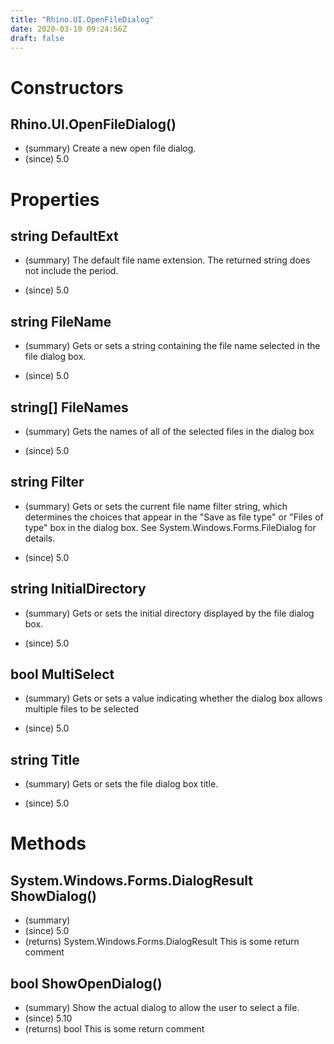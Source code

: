 ```yaml
---
title: "Rhino.UI.OpenFileDialog"
date: 2020-03-10 09:24:56Z
draft: false
---
```


# Constructors
## Rhino.UI.OpenFileDialog()
- (summary) Create a new open file dialog.
- (since) 5.0
# Properties
## string DefaultExt
- (summary) 
     The default file name extension. The returned string does not include the period.
     
- (since) 5.0
## string FileName
- (summary) 
     Gets or sets a string containing the file name selected in the file dialog box. 
     
- (since) 5.0
## string[] FileNames
- (summary) 
     Gets the names of all of the selected files in the dialog box
     
- (since) 5.0
## string Filter
- (summary) 
     Gets or sets the current file name filter string, which determines
     the choices that appear in the "Save as file type" or "Files of type"
     box in the dialog box. See System.Windows.Forms.FileDialog for details.
     
- (since) 5.0
## string InitialDirectory
- (summary) 
     Gets or sets the initial directory displayed by the file dialog box.
     
- (since) 5.0
## bool MultiSelect
- (summary) 
     Gets or sets a value indicating whether the dialog box allows multiple files to be selected
     
- (since) 5.0
## string Title
- (summary) 
     Gets or sets the file dialog box title.
     
- (since) 5.0
# Methods
## System.Windows.Forms.DialogResult ShowDialog()
- (summary) 
- (since) 5.0
- (returns) System.Windows.Forms.DialogResult This is some return comment
## bool ShowOpenDialog()
- (summary) Show the actual dialog to allow the user to select a file.
- (since) 5.10
- (returns) bool This is some return comment
